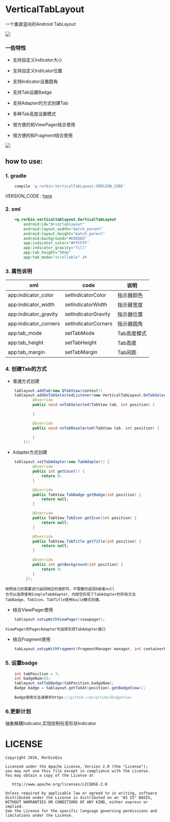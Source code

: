 # VerticalTabLayout
一个垂直竖向的Android TabLayout    

![](https://github.com/qstumn/VerticalTabLayout/blob/master/demo.png?raw=true)

### 一些特性
* 支持自定义Indicator大小

* 支持自定义Indicator位置

* 支持Indicator设置圆角

* 支持Tab设置Badge

* 支持Adapter的方式创建Tab

* 多种Tab高度设置模式

* 很方便的和ViewPager结合使用

* 很方便的和Fragment结合使用

![](https://github.com/qstumn/VerticalTabLayout/blob/master/demo_gif.gif?raw=true)

## how to use:
### 1. gradle
```groovy
	compile 'q.rorbin:VerticalTabLayout:VERSION_CODE'
```
VERSION_CODE : [here](https://github.com/qstumn/VerticalTabLayout/releases)
### 2. xml
```xml
    <q.rorbin.verticaltablayout.VerticalTabLayout
        android:id="@+id/tablayout"
        android:layout_width="match_parent"
        android:layout_height="match_parent"
        android:background="#EDEDED"
        app:indicator_color="#FFFFFF"
        app:indicator_gravity="fill"
        app:tab_height="50dp"
        app:tab_mode="scrollable" />
```    

### 3. 属性说明

xml | code | 说明
---|---|---
app:indicator_color | setIndicatorColor | 指示器颜色
app:indicator_width | setIndicatorWidth | 指示器宽度
app:indicator_gravity | setIndicatorGravity | 指示器位置
app:indicator_corners | setIndicatorCorners | 指示器圆角
app:tab_mode | setTabMode | Tab高度模式
app:tab_height | setTabHeight | Tab高度
app:tab_margin | setTabMargin | Tab间距

### 4. 创建Tab的方式
- 普通方式创建
```java
	tablayout.addTab(new QTabView(context))
	tablayout.addOnTabSelectedListener(new VerticalTabLayout.OnTabSelectedListener() {
            @Override
            public void onTabSelected(TabView tab, int position) {
                
            }

            @Override
            public void onTabReselected(TabView tab, int position) {

            }
        });
```
- Adapter方式创建			
```java
	tablayout.setTabAdapter(new TabAdapter() {
            @Override
            public int getCount() {
                return 0;
            }

            @Override
            public TabView.TabBadge getBadge(int position) {
                return null;
            }

            @Override
            public TabView.TabIcon getIcon(int position) {
                return null;
            }

            @Override
            public TabView.TabTitle getTitle(int position) {
                return null;
            }

            @Override
            public int getBackground(int position) {
                return 0;
            }
	     });
```   
	按照自己的需要进行返回相应的值即可，不需要的返回0或者null
	也可以选择使用SimpleTabAdapter，内部空实现了TabAdapter的所有方法
	TabBadge、TabIcon、TabTitle使用build模式创建。
  
- 结合ViewPager使用
```java
	tablayout.setupWithViewPager(viewpager);
```
	ViewPager的PagerAdapter可选择实现TabAdapter接口
      
- 结合Fragment使用
```java
	tabLayout.setupWithFragment(FragmentManager manager, int containerResid, List<Fragment> fragments, TabAdapter adapter)
```
### 5. 设置badge
```java
	int tabPosition = 3;
	int badgeNum=55;
	tablayout.setTabBadge(tabPosition,badgeNum);
	Badge badge = tablayout.getTabAt(position).getBadgeView();
	
	Badge使用方法请移步https://github.com/qstumn/BadgeView
```

### 6.更新计划
 抽象解耦Indicator,实现绘制任意形状Indicator
# LICENSE
```
Copyright 2016, RorbinQiu

Licensed under the Apache License, Version 2.0 (the "License");
you may not use this file except in compliance with the License.
You may obtain a copy of the License at

   http://www.apache.org/licenses/LICENSE-2.0

Unless required by applicable law or agreed to in writing, software
distributed under the License is distributed on an "AS IS" BASIS,
WITHOUT WARRANTIES OR CONDITIONS OF ANY KIND, either express or implied.
See the License for the specific language governing permissions and
limitations under the License.
```
